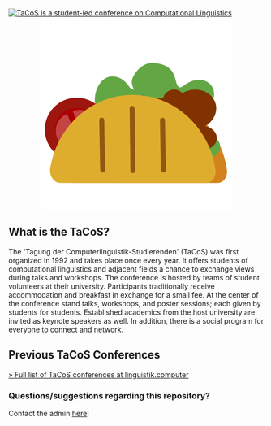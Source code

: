 <br>
<br>
<a href="https://git.io/typing-svg"><img src="https://readme-typing-svg.herokuapp.com?font=Fira+Code&pause=5000&center=true&vCenter=true&width=900&height=100&lines=TaCoS+is+a+student-led+conference+on+Computational+Linguistics" alt="TaCoS is a student-led conference on Computational Linguistics" /></a><br>
<div style="text-align: center">
<img src='https://github.com/tacosConference/.github/blob/ccfdb7d6445fa13697951aec7bb9e91e6102ceae/assets/WUGCOSanimation.svg'>  
</div>

## What is the TaCoS?

The 'Tagung der Computerlinguistik-Studierenden' (TaCoS) was first organized in 1992 and takes place once every year. It offers students of computational linguistics and adjacent fields a chance to exchange views during talks and workshops. The conference is hosted by teams of student volunteers at their university. Participants traditionally receive accommodation and breakfast in exchange for a small fee. At the center of the conference stand talks, workshops, and poster sessions; each given by students for students. Established academics from the host university are invited as keynote speakers as well. In addition, there is a social program for everyone to connect and network.

## Previous TaCoS Conferences

[» Full list of TaCoS conferences at linguistik.computer](https://linguistik.computer/pages/archive.html)

### Questions/suggestions regarding this repository?

Contact the admin [here](mailto:anna.stein@hhu.de)!
